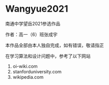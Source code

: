 # Wangyue2021
南通中学望岳2021参选作品

作者：高一（6）班张成宇

本作品全部由本人独自完成，如有错误，敬请指正


在学习算法和设计问题中，参考了以下网站 

1. oi-wiki.com 
2. stanforduniversity.com 
3. wikipedia.com
